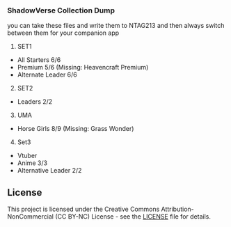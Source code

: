 ### ShadowVerse Collection Dump

you can take these files and write them to NTAG213 and then always switch between them for your companion app 

1. SET1
  + All Starters 6/6
  + Premium 5/6  (Missing: Heavencraft Premium)
  + Alternate Leader 6/6 


2. SET2
  + Leaders 2/2


3. UMA
  + Horse Girls 8/9  (Missing: Grass Wonder)

4. Set3
  + Vtuber
  + Anime 3/3
  + Alternative Leader 2/2


## License

This project is licensed under the Creative Commons Attribution-NonCommercial (CC BY-NC) License - see the [LICENSE](LICENSE) file for details.
